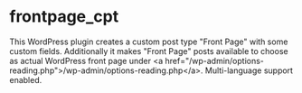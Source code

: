 # frontpage_cpt
This WordPress plugin creates a custom post type "Front Page" with some custom fields. Additionally it makes "Front Page" posts available to choose as actual WordPress front page under &lt;a href="/wp-admin/options-reading.php">/wp-admin/options-reading.php&lt;/a>. Multi-language support enabled.
